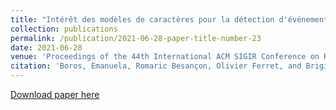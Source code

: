 ```yaml
---
title: "Intérêt des modèles de caractères pour la détection d'événements"
collection: publications
permalink: /publication/2021-06-28-paper-title-number-23
date: 2021-06-28
venue: 'Proceedings of the 44th International ACM SIGIR Conference on Research and Development in Information Retrieval'
citation: 'Boros, Emanuela, Romaric Besançon, Olivier Ferret, and Brigitte Grau. "Interet des modeles de caracteres pour la detection d'evenements". In Traitement Automatique des Langues Naturelles, pp. 179-188. ATALA, 2021. Online.'
---
```


[Download paper here](https://dl.acm.org/doi/pdf/10.1145/3404835.3463255?casa_token=ARdaGLX8LtoAAAAA:Zra9af-nY-AXBKe6Rr9y6TnjCcXBJj-M_WjpABQ_iBzbkMQWYdpDcw_LMWquI5LCuoPtFuA9LiwwcQ)




